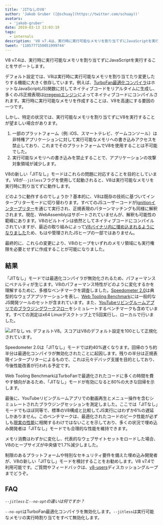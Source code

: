```yaml
---
title: 'JITなしのV8'
author: 'Jakob Gruber ([@schuay](https://twitter.com/schuay))'
avatars:
  - 'jakob-gruber'
date: 2019-03-13 13:03:19
tags:
  - internals
description: 'V8 v7.4は、実行時に実行可能なメモリを割り当てずにJavaScriptを実行することをサポートします。'
tweet: '1105777150051999744'
---
```

V8 v7.4は、実行時に実行可能なメモリを割り当てずにJavaScriptを実行することをサポートします。

デフォルト設定では、V8は実行時に実行可能なメモリを割り当てたり変更したりする機能に大きく依存しています。例えば、[TurboFan最適化コンパイラ](/blog/turbofan-jit)はホットなJavaScript(JS)関数に対してネイティブコードをリアルタイムに生成し、多くのJS正規表現は[irregexpエンジン](https://blog.chromium.org/2009/02/irregexp-google-chromes-new-regexp.html)によってネイティブコードにコンパイルされます。実行時に実行可能なメモリを作成することは、V8を高速にする要因の一つです。

<!--truncate-->
しかし、特定の状況では、実行可能なメモリを割り当てずにV8を実行することが望ましい場合があります。

1. 一部のプラットフォーム（例: iOS、スマートテレビ、ゲームコンソール）は非特権アプリケーションに対して実行可能なメモリへの書き込みアクセスを禁止しており、これまでそのプラットフォームでV8を使用することは不可能でした。
1. 実行可能なメモリへの書き込みを禁止することで、アプリケーションの攻撃対象領域が減少します。

V8の新しい「JITなし」モードはこれらの問題に対応することを目的としています。V8が`--jitless`フラグを使用して起動されると、V8は実行可能なメモリを実行時に割り当てずに動作します。

どのように動作するのでしょうか？基本的に、V8は既存の技術に基づいてインタープリターモードに切り替わります。すべてのJSユーザーコードが[Ignitionインタープリター](/blog/ignition-interpreter)を通じて実行され、正規表現のパターンマッチングも同様に解釈されます。現在、WebAssemblyはサポートされていませんが、解釈も可能性の範疇にあります。V8のビルトインは依然としてネイティブコードにコンパイルされていますが、最近の取り組みによって[V8バイナリ内に埋め込まれるようになりました](/blog/embedded-builtins)ため、もはや管理されたJSヒープの一部ではありません。

最終的に、これらの変更により、V8のヒープをいずれのメモリ領域にも実行権限を必要とせずに作成することが可能になりました。

## 結果

「JITなし」モードでは最適化コンパイラが無効化されるため、パフォーマンスにペナルティが生じます。V8のパフォーマンス特性がどのように変化するかを理解するために、多様なベンチマークを調査しました。[Speedometer 2.0](/blog/speedometer-2)は典型的なウェブアプリケーションを表し、[Web Tooling Benchmark](/blog/web-tooling-benchmark)には一般的なJS開発ツールのセットが含まれています。また、[YouTubeリビングルームアプリでのブラウジングワークフロー](https://chromeperf.appspot.com/report?sid=518c637ffa0961f965afe51d06979375467b12b87e72061598763e5a36876306)をシミュレートするベンチマークも含めています。すべての測定はx64 Linuxデスクトップ上で5回実行し、ローカルで行いました。

![JITなし vs. デフォルトV8。スコアはV8のデフォルト設定を100として正規化されています。](/_img/jitless/benchmarks.svg)

Speedometer 2.0は「JITなし」モードでは約40%遅くなります。回帰のうち約半分は最適化コンパイラが無効化されたことに起因します。残りの半分は正規表現インタープリターによるもので、これは元々デバッグ支援を目的としており、今後性能改善が行われる予定です。

Web Tooling BenchmarkはTurboFanで最適化されたコードに多くの時間を費やす傾向があるため、「JITなし」モードが有効になると80%の大きな回帰を示します。

最後に、YouTubeリビングルームアプリでの動画再生とメニュー操作を含むシミュレートされたブラウジングセッションを測定しました。ここでは「JITなし」モードでもほぼ同等で、標準のV8構成と比較してJS実行にはわずか6%の遅延しかありません。このベンチマークは、最適化されたコードのピーク性能が必ずしも[現実の性能](/blog/real-world-performance)に相関するわけではないことを示しており、多くの状況で埋め込み開発者は「JITなし」モードでも合理的な性能を維持できます。

メモリ消費はわずかに変化し、代表的なウェブサイトセットをロードした場合、V8のヒープサイズが中央値で1.7%減少しました。

制限のあるプラットフォームや特別なセキュリティ要件を備えた埋め込み開発者が、V8の新しい「JITなし」モードを検討することをお勧めします。V8 v7.4で利用可能です。ご質問やフィードバックは、[v8-users](https://groups.google.com/forum/#!forum/v8-users)ディスカッショングループまでどうぞ。

## FAQ

*`--jitless`と`--no-opt`の違いは何ですか？*

`--no-opt`はTurboFan最適化コンパイラを無効化します。`--jitless`は実行可能なメモリの実行時割り当てをすべて無効化します。
